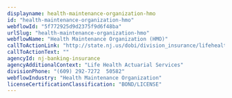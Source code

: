 ```yaml
---
displayname: health-maintenance-organization-hmo
id: "health-maintenance-organization-hmo"
webflowId: "5f772925d9d2375f9d6f48ba"
urlSlug: "health-maintenance-organization-hmo"
webflowName: "Health Maintenance Organization (HMO)"
callToActionLink: "http://state.nj.us/dobi/division_insurance/lifehealthmain.html"
callToActionText: ""
agencyId: nj-banking-insurance
agencyAdditionalContext: "Life Health Actuarial Services"
divisionPhone: "(609) 292-7272  50582"
webflowIndustry: "Health Maintenance Organization"
licenseCertificationClassification: "BOND/LICENSE"
---
```

